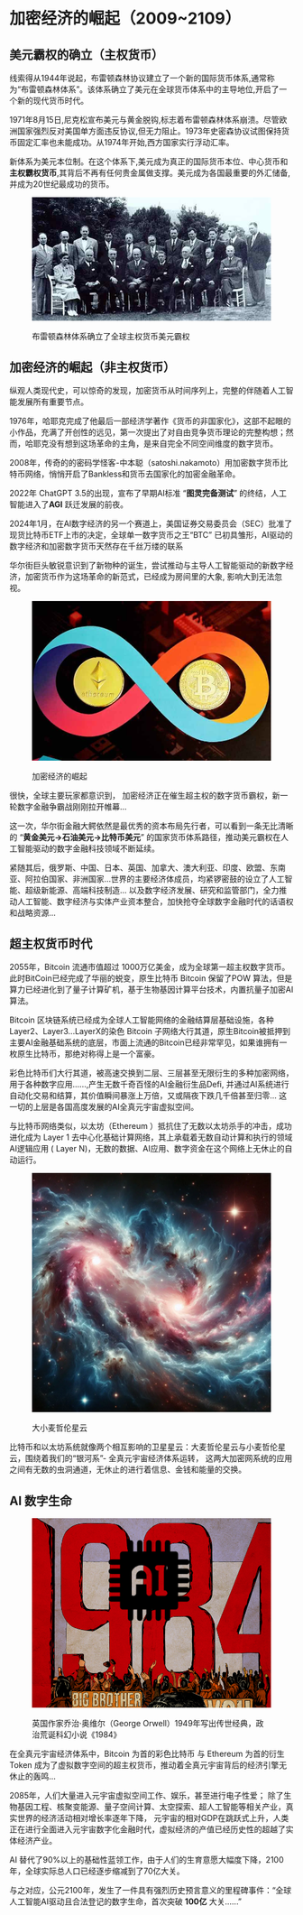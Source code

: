 # 加密经济的崛起（2009\~2109）

## 美元霸权的确立（主权货币）

线索得从1944年说起，布雷顿森林协议建立了一个新的国际货币体系,通常称为“布雷顿森林体系”。该体系确立了美元在全球货币体系中的主导地位,开启了一个新的现代货币时代。

1971年8月15日,尼克松宣布美元与黄金脱钩,标志着布雷顿森林体系崩溃。尽管欧洲国家强烈反对美国单方面违反协议,但无力阻止。1973年史密森协议试图保持货币固定汇率也未能成功。从1974年开始,西方国家实行浮动汇率。

新体系为美元本位制。在这个体系下,美元成为真正的国际货币本位、中心货币和**主权霸权货币**,其背后不再有任何贵金属做支撑。美元成为各国最重要的外汇储备,并成为20世纪最成功的货币。



<div align="left">

<figure><img src="../.gitbook/assets/bld copy.jpg" alt=""><figcaption><p>布雷顿森林体系确立了全球主权货币美元霸权</p></figcaption></figure>

</div>



## 加密经济的崛起（非主权货币）

纵观人类现代史，可以惊奇的发现，加密货币从时间序列上，完整的伴随着人工智能发展所有重要节点。

1976年，哈耶克完成了他最后一部经济学著作《货币的非国家化》，这部不起眼的小作品，充满了开创性的远见，第一次提出了对自由竞争货币理论的完整构想；然而，哈耶克没有想到这场革命的主角，是来自完全不同空间维度的数字货币。

2008年，传奇的的密码学怪客-中本聪（satoshi.nakamoto）用加密数字货币比特币网络，悄悄开启了Bankless和货币去国家化的加密金融革命。

2022年 ChatGPT 3.5的出现，宣布了早期AI标准 “**图灵完备测试**” 的终结，人工智能进入了**AGI** 跃迁发展的前夜。

2024年1月，在AI数字经济的另一个赛道上，美国证券交易委员会（SEC）批准了现货比特币ETF上市的决定，全球单一数字货币之王“BTC” 已初具雏形，AI驱动的数字经济和加密数字货币天然存在千丝万缕的联系

华尔街巨头敏锐意识到了新物种的诞生，尝试推动与主导人工智能驱动的新数字经济，加密货币作为这场革命的新范式，已经成为房间里的大象, 影响大到无法忽视。

<div align="left">

<figure><img src="../.gitbook/assets/be.jpeg" alt="" width="563"><figcaption><p>加密经济的崛起</p></figcaption></figure>

</div>

很快，全球主要玩家都意识到， 加密经济正在催生超主权的数字货币霸权，新一轮数字金融争霸战刚刚拉开帷幕...

这一次，华尔街金融大鳄依然是最优秀的资本布局先行者，可以看到一条无比清晰的 “**黄金美元->石油美元->比特币美元**” 的国家货币体系路径，推动美元霸权在人工智能驱动的数字金融科技领域不断延续。&#x20;

紧随其后，俄罗斯、中国、日本、英国、加拿大、澳大利亚、印度、欧盟、东南亚、阿拉伯国家、非洲国家...世界的主要经济体成员，均紧锣密鼓的设立了人工智能、超级新能源、高端科技制造... 以及数字经济发展、研究和监管部门，全力推动人工智能、数字经济与实体产业资本整合，加快抢夺全球数字金融时代的话语权和战略资源...





## 超主权货币时代

2055年，Bitcoin 流通市值超过 1000万亿美金，成为全球第一超主权数字货币。 此时BitCoin已经完成了华丽的蜕变，原生比特币 Bitcoin 保留了POW 算法，但是算力已经进化到了量子计算矿机，基于生物基因计算平台技术，内置抗量子加密AI算法。

Bitcoin 区块链系统已经成为全球人工智能网络的金融结算层基础设施，各种Layer2、Layer3...LayerX的染色 Bitcoin 子网络大行其道，原生Bitcoin被抵押到主要AI金融基础系统的底层，市面上流通的Bitcoin已经非常罕见，如果谁拥有一枚原生比特币，那绝对称得上是一个富豪。



彩色比特币们大行其道，被高速交换到二层、三层甚至无限衍生的多种加密网络，用于各种数字应用......,产生无数千奇百怪的AI金融衍生品Defi, 并通过AI系统进行自动化交易和结算，其价值瞬间暴涨上万倍，又或隔夜下跌几千倍甚至归零... 这一切的上层是各国高度发展的AI全真元宇宙虚拟空间。



与比特币网络类似，以太坊（Ethereum ）抵抗住了无数以太坊杀手的冲击，成功进化成为 Layer 1 去中心化基础计算网络，其上承载着无数自动计算和执行的领域AI逻辑应用 ( Layer N)，无数的数据、AI应用、数字资金在这个网络上无休止的自动运行。

<div align="left">

<figure><img src="../.gitbook/assets/twinstars.webp" alt="" width="563"><figcaption><p>大小麦哲伦星云</p></figcaption></figure>

</div>

比特币和以太坊系统就像两个相互影响的卫星星云：大麦哲伦星云与小麦哲伦星云，围绕着我们的“银河系”- 全真元宇宙经济体系运转， 这两大加密网系统的应用之间有无数的虫洞通道，无休止的进行着信息、金钱和能量的交换。



## AI 数字生命

<figure><img src="../.gitbook/assets/GG_fmgla4AAaAqM.png" alt=""><figcaption><p>英国作家乔治·奥维尔（George Orwell）1949年写出传世经典，政治荒诞科幻小说《1984》</p></figcaption></figure>

在全真元宇宙经济体系中，Bitcoin 为首的彩色比特币 与 Ethereum 为首的衍生Token 成为了虚拟数字空间的超主权货币，推动着全真元宇宙背后的经济引擎无休止的轰鸣...



2085年，人们大量进入元宇宙虚拟空间工作、娱乐，甚至进行电子性爱； 除了生物基因工程、核聚变能源、量子空间计算、太空探索、超人工智能等相关产业，真实世界的经济活动相对增长率逐年下降， 元宇宙的相对GDP在跳跃式上升，人类正在进行全面进入元宇宙数字化金融时代，虚拟经济的产值已经历史性的超越了实体经济产业。



AI 替代了90%以上的基础性蓝领工作，由于人们的生育意愿大幅度下降，2100年，全球实际总人口已经逐步缩减到了70亿大关。

与之对应，公元2100年，发生了一件具有强烈历史预言意义的里程碑事件：“全球人工智能AI驱动且合法登记的数字生命，首次突破 **100亿** 大关......”
